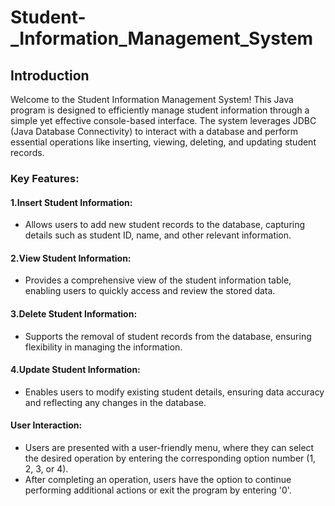 # Student-_Information_Management_System
## Introduction
  
Welcome to the Student Information Management System! This Java program is designed to efficiently manage student information through a simple yet effective console-based interface. The system leverages JDBC (Java Database Connectivity) to interact with a database and perform essential operations like inserting, viewing, deleting, and updating student records.

### Key Features:
#### 1.Insert Student Information:
 - Allows users to add new student records to the database, capturing details such as student ID, name, and other relevant information.
#### 2.View Student Information:
- Provides a comprehensive view of the student information table, enabling users to quickly access and review the stored data.
#### 3.Delete Student Information:
- Supports the removal of student records from the database, ensuring flexibility in managing the information.
#### 4.Update Student Information:
- Enables users to modify existing student details, ensuring data accuracy and reflecting any changes in the database.

####  User Interaction:
- Users are presented with a user-friendly menu, where they can select the desired operation by entering the corresponding option number (1, 2, 3, or 4).
- After completing an operation, users have the option to continue performing additional actions or exit the program by entering '0'.
